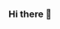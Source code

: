 ### Hi there 👋

<!--
**Gui-byte-dot/Gui-byte-dot** is a ✨ _special_ ✨ repository because its `README.md` (this file) appears on your GitHub profile.

- 🌱 I’m currently learning Typescript and Nextjs
- 👯 I’m looking to collaborate on futures projects
- 💬 Ask me about technologies
- 📫 How to reach me: grgomes82@gmail.com
